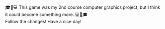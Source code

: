 🎓🍍💻 This game was my 2nd course computer graphics project, but I think it could become something more. 💻🍍🎓                                                    
                                        Follow the changes! Have a nice day! 
